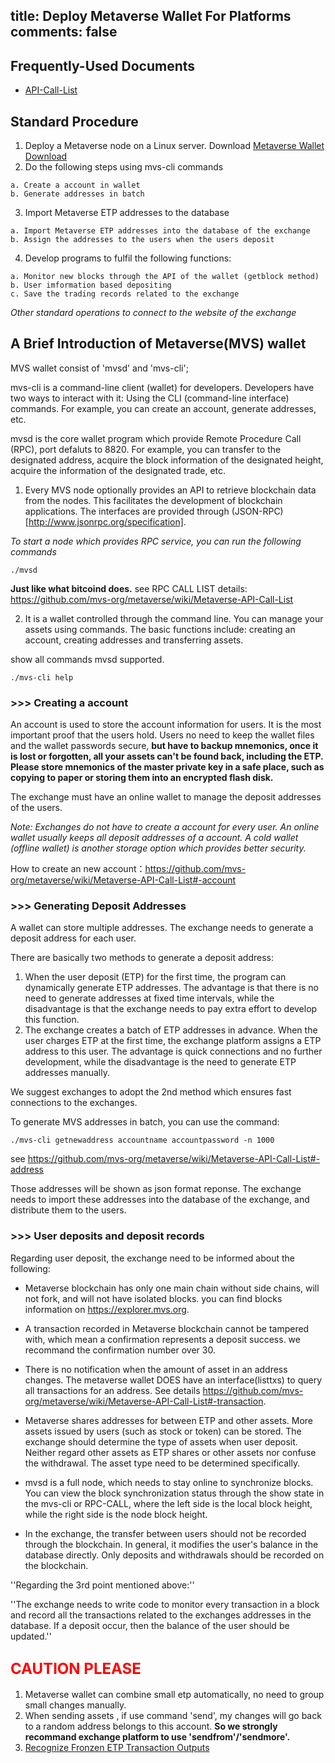 title: Deploy Metaverse Wallet For Platforms
comments: false
---
## Frequently-Used Documents
* [API-Call-List](/api)

## Standard Procedure
1. Deploy a Metaverse node on a Linux server. Download [Metaverse Wallet Download]([https://mvs.org/#download)
2. Do the following steps using mvs-cli commands
```
a. Create a account in wallet
b. Generate addresses in batch
```
3. Import Metaverse ETP addresses to the database
```
a. Import Metaverse ETP addresses into the database of the exchange
b. Assign the addresses to the users when the users deposit
```
4. Develop programs to fulfil the following functions:
```
a. Monitor new blocks through the API of the wallet (getblock method)
b. User imformation based depositing
c. Save the trading records related to the exchange
```
*Other standard operations to connect to the website of the exchange*

## A Brief Introduction of Metaverse(MVS) wallet

MVS wallet consist of 'mvsd' and 'mvs-cli';

mvs-cli is a command-line client (wallet) for developers. Developers have two ways to interact with it:
Using the CLI (command-line interface) commands. For example, you can create an account, generate addresses, etc. 

mvsd is the core wallet program which provide Remote Procedure Call (RPC), port defaluts to 8820. For example, you can transfer to the designated address, acquire the block information of the designated height, acquire the information of the designated trade, etc. 

1. Every MVS node optionally provides an API to retrieve blockchain data from the nodes. This facilitates the development of blockchain applications. The interfaces are provided through (JSON-RPC)[http://www.jsonrpc.org/specification].

*To start a node which provides RPC service, you can run the following commands*
```
./mvsd 
```
**Just like what bitcoind does.**
see RPC CALL LIST details: <https://github.com/mvs-org/metaverse/wiki/Metaverse-API-Call-List>

2. It is a wallet controlled through the command line. You can manage your assets using commands. The basic functions include: creating an account, creating addresses and transferring assets. 

show all commands mvsd supported.
```
./mvs-cli help
```

### >>> Creating a account

An account is used to store the account information for users. 
It is the most important proof that the users hold. Users no need to keep the wallet files and the wallet passwords secure, **but have to backup mnemonics, once it is lost or forgotten, all your assets can't be found back, including the ETP. Please store mnemonics of the master private key in a safe place, such as copying to paper or storing them into an encrypted flash disk.**

The exchange must have an online wallet to manage the deposit addresses of the users. 

*Note: Exchanges do not have to create a account for every user. An online wallet usually keeps all deposit addresses of a account. A cold wallet (offline wallet) is another storage option which provides better security.*

How to create an new account：<https://github.com/mvs-org/metaverse/wiki/Metaverse-API-Call-List#-account>

### >>> Generating Deposit Addresses

A wallet can store multiple addresses. The exchange needs to generate a deposit address for each user. 

There are basically two methods to generate a deposit address: 

1. When the user deposit (ETP) for the first time, the program can dynamically generate ETP addresses. The advantage is that there is no need to generate addresses at fixed time intervals, while the disadvantage is that the exchange needs to pay extra effort to develop this function.
2. The exchange creates a batch of ETP addresses in advance. When the user charges ETP at the first time, the exchange platform assigns a ETP address to this user. The advantage is quick connections and no further development, while the disadvantage is the need to generate ETP addresses manually. 

We suggest exchanges to adopt the 2nd method which ensures fast connections to the exchanges. 

To generate MVS addresses in batch, you can use the command:  
```
./mvs-cli getnewaddress accountname accountpassword -n 1000
```
see <https://github.com/mvs-org/metaverse/wiki/Metaverse-API-Call-List#-address>

Those addresses will be shown as json format reponse. The exchange needs to import these addresses into the database of the exchange, and distribute them to the users.


### >>> User deposits and deposit records

Regarding user deposit, the exchange need to be informed about the following:

* Metaverse blockchain has only one main chain without side chains, will not fork, and will not have isolated blocks. you can find blocks information on <https://explorer.mvs.org>.

* A transaction recorded in Metaverse blockchain cannot be tampered with, which mean a confirmation represents a deposit success. we recommand the confirmation number over 30.

* There is no notification when the amount of asset in an address changes. The metaverse wallet DOES have an interface(listtxs) to query all transactions for an address. See details <https://github.com/mvs-org/metaverse/wiki/Metaverse-API-Call-List#-transaction>.

* Metaverse shares addresses for between ETP and other assets. More assets issued by users (such as stock or token) can be stored. The exchange should determine the type of assets when user deposit. Neither regard other assets as ETP shares or other assets nor confuse the withdrawal. The asset type need to be determined specifically.


* mvsd is a full node, which needs to stay online to synchronize blocks. You can view the block synchronization status through the show state in the mvs-cli or RPC-CALL, where the left side is the local block height, while the right side is the node block height.

* In the exchange, the transfer between users should not be recorded through the blockchain. In general, it modifies the user's balance in the database directly. Only deposits and withdrawals should be recorded on the blockchain.

''Regarding the 3rd point mentioned above:''

''The exchange needs to write code to monitor every transaction in a block and record all the transactions related to the exchanges addresses in the database. If a deposit occur, then the balance of the user should be updated.''


## <font size=5 color=red>CAUTION PLEASE</font>
1. Metaverse wallet can combine small etp automatically, no need to group small changes manually.
2. When sending assets , if use command 'send', my changes will go back to a random address belongs to this account. **So we strongly recommand exchange platform to use 'sendfrom'/'sendmore'.**
3. [Recognize Fronzen ETP Transaction Outputs](recognize-fronzen-ETP-transaction-outputs.html)

